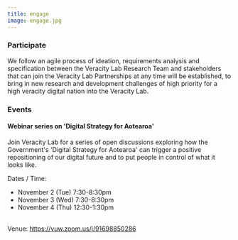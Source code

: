 ```yaml
---
title: engage
image: engage.jpg
---
```


<section>
	<h3 class="major">Participate</h3>
<p>We follow an agile process of ideation, requirements analysis and specification 
between the Veracity Lab Research Team and stakeholders that can join 
the Veracity Lab Partnerships at any time will be established, to bring 
in new research and development challenges of high priority for a high 
veracity digital nation into the Veracity Lab. 
</p>
</section>

<section>
	<h3 class="major">Events</h3>
	<h4> Webinar series on 'Digital Strategy for Aotearoa'</h4>
    <p>Join Veracity Lab for a series of open discussions exploring how the Government's 'Digital Strategy for Aotearoa' can trigger a positive repositioning of our digital future and to put people in control of what it looks like.</p>
    <p> Dates / Time:	
    <ul>
        <li>November 2 (Tue)  7:30-8:30pm</li>
        <li>November 3 (Wed)  7:30-8:30pm</li>
        <li>November 4 (Thu)  12:30-1:30pm</li>
    </ul>
    <br>
     Venue: <a href = "https://vuw.zoom.us/j/91698850286">https://vuw.zoom.us/j/91698850286 </a></p>

</section>
<!-- 
<section>
	<h3 class="major">Enroll</h3>
    <p>student notices/ scholarships etc</p>
</section>

<section>
	<h3 class="major">Training</h3>
    <p>webinars etc</p>
</section> -->
